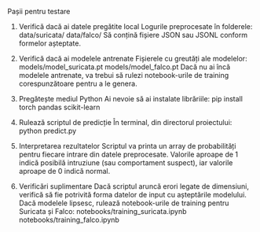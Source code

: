 Pașii pentru testare

1. Verifică dacă ai datele pregătite local
Logurile preprocesate în folderele:
data/suricata/
data/falco/
Să conțină fișiere JSON sau JSONL conform formelor așteptate.

2. Verifică dacă ai modelele antrenate
Fișierele cu greutăți ale modelelor:
models/model_suricata.pt
models/model_falco.pt
Dacă nu ai încă modelele antrenate, va trebui să rulezi notebook-urile de training corespunzătoare pentru a le genera.

3. Pregătește mediul Python
Ai nevoie să ai instalate librăriile:
pip install torch pandas scikit-learn

4. Rulează scriptul de predicție
În terminal, din directorul proiectului:
python predict.py

5. Interpretarea rezultatelor
Scriptul va printa un array de probabilități pentru fiecare intrare din datele preprocesate.
Valorile aproape de 1 indică posibilă intruziune (sau comportament suspect), iar valorile aproape de 0 indică normal.

6. Verificări suplimentare
Dacă scriptul aruncă erori legate de dimensiuni, verifică să fie potrivită forma datelor de input cu așteptările modelului.
Dacă modelele lipsesc, rulează notebook-urile de training pentru Suricata și Falco:
notebooks/training_suricata.ipynb
notebooks/training_falco.ipynb